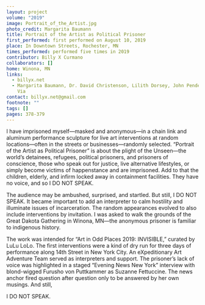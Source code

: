 ```yaml
---
layout: project
volume: "2019"
image: Portrait_of_the_Artist.jpg
photo_credit: Margarita Baumann
title: Portrait of the Artist as Political Prisoner
first_performed: first performed on August 10, 2019
place: In Downtown Streets, Rochester, MN
times_performed: performed five times in 2019
contributor: Billy X Curmano
collaborators: []
home: Winona, MN
links:
  - billyx.net
  - Margarita Baumann, Dr. David Christenson, Lilith Dorsey, John Pendergast, Bella
    Via
contact: billyx.net@gmail.com
footnote: ""
tags: []
pages: 378-379
---
```


I have imprisoned myself—masked and anonymous—in a chain link and aluminum performance sculpture for live art interventions at random locations—often in the streets or businesses—randomly selected. “Portrait of the Artist as Political Prisoner” is about the plight of the Unseen—the world’s detainees, refugees, political prisoners, and prisoners of conscience, those who speak out for justice, live alternative lifestyles, or simply become victims of happenstance and are imprisoned. Add to that the children, elderly, and infirm locked away in containment facilities. They have no voice, and so I DO NOT SPEAK.

The audience may be ambushed, surprised, and startled. But still, I DO NOT SPEAK. It became important to add an interpreter to calm hostility and illuminate issues of incarceration. The random appearances evolved to also include interventions by invitation. I was asked to walk the grounds of the Great Dakota Gathering in Winona, MN—the anonymous prisoner is familiar to indigenous history.

The work was intended for “Art in Odd Places 2019: INVISIBLE,” curated by LuLu LoLo. The first interventions were a kind of dry run for three days of performance along 14th Street in New York City. An eXpeditionary Art Adventure Team served as interpreters and support. The prisoner’s lack of voice was highlighted in a staged “Evening News New York” interview with blond-wigged Furusho von Puttkammer as Suzanne Fettuccine. The news anchor fired question after question only to be answered by her own musings. And still,

I DO NOT SPEAK.
